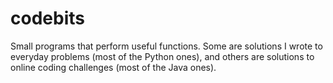 # codebits
Small programs that perform useful functions. Some are solutions I wrote to everyday problems (most of the Python ones), and others are solutions to online coding challenges (most of the Java ones).

